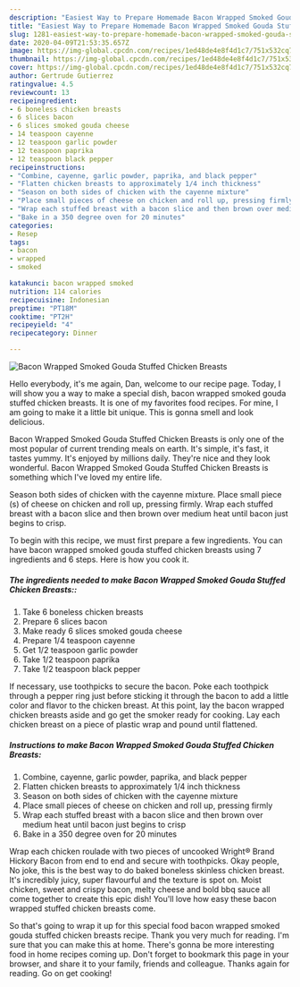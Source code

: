 ```yaml
---
description: "Easiest Way to Prepare Homemade Bacon Wrapped Smoked Gouda Stuffed Chicken Breasts"
title: "Easiest Way to Prepare Homemade Bacon Wrapped Smoked Gouda Stuffed Chicken Breasts"
slug: 1281-easiest-way-to-prepare-homemade-bacon-wrapped-smoked-gouda-stuffed-chicken-breasts
date: 2020-04-09T21:53:35.657Z
image: https://img-global.cpcdn.com/recipes/1ed48de4e8f4d1c7/751x532cq70/bacon-wrapped-smoked-gouda-stuffed-chicken-breasts-recipe-main-photo.jpg
thumbnail: https://img-global.cpcdn.com/recipes/1ed48de4e8f4d1c7/751x532cq70/bacon-wrapped-smoked-gouda-stuffed-chicken-breasts-recipe-main-photo.jpg
cover: https://img-global.cpcdn.com/recipes/1ed48de4e8f4d1c7/751x532cq70/bacon-wrapped-smoked-gouda-stuffed-chicken-breasts-recipe-main-photo.jpg
author: Gertrude Gutierrez
ratingvalue: 4.5
reviewcount: 13
recipeingredient:
- 6 boneless chicken breasts
- 6 slices bacon
- 6 slices smoked gouda cheese
- 14 teaspoon cayenne
- 12 teaspoon garlic powder
- 12 teaspoon paprika
- 12 teaspoon black pepper
recipeinstructions:
- "Combine, cayenne, garlic powder, paprika, and black pepper"
- "Flatten chicken breasts to approximately 1/4 inch thickness"
- "Season on both sides of chicken with the cayenne mixture"
- "Place small pieces of cheese on chicken and roll up, pressing firmly"
- "Wrap each stuffed breast with a bacon slice and then brown over medium heat until bacon just begins to crisp"
- "Bake in a 350 degree oven for 20 minutes"
categories:
- Resep
tags:
- bacon
- wrapped
- smoked

katakunci: bacon wrapped smoked
nutrition: 114 calories
recipecuisine: Indonesian
preptime: "PT18M"
cooktime: "PT2H"
recipeyield: "4"
recipecategory: Dinner

---
```



![Bacon Wrapped Smoked Gouda Stuffed Chicken Breasts](https://img-global.cpcdn.com/recipes/1ed48de4e8f4d1c7/751x532cq70/bacon-wrapped-smoked-gouda-stuffed-chicken-breasts-recipe-main-photo.jpg)

Hello everybody, it's me again, Dan, welcome to our recipe page. Today, I will show you a way to make a special dish, bacon wrapped smoked gouda stuffed chicken breasts. It is one of my favorites food recipes. For mine, I am going to make it a little bit unique. This is gonna smell and look delicious.

Bacon Wrapped Smoked Gouda Stuffed Chicken Breasts is only one of the most popular of current trending meals on earth. It's simple, it's fast, it tastes yummy. It's enjoyed by millions daily. They're nice and they look wonderful. Bacon Wrapped Smoked Gouda Stuffed Chicken Breasts is something which I've loved my entire life.

Season both sides of chicken with the cayenne mixture. Place small piece (s) of cheese on chicken and roll up, pressing firmly. Wrap each stuffed breast with a bacon slice and then brown over medium heat until bacon just begins to crisp.


To begin with this recipe, we must first prepare a few ingredients. You can have bacon wrapped smoked gouda stuffed chicken breasts using 7 ingredients and 6 steps. Here is how you cook it.

##### The ingredients needed to make Bacon Wrapped Smoked Gouda Stuffed Chicken Breasts::

1. Take 6 boneless chicken breasts
1. Prepare 6 slices bacon
1. Make ready 6 slices smoked gouda cheese
1. Prepare 1/4 teaspoon cayenne
1. Get 1/2 teaspoon garlic powder
1. Take 1/2 teaspoon paprika
1. Take 1/2 teaspoon black pepper


If necessary, use toothpicks to secure the bacon. Poke each toothpick through a pepper ring just before sticking it through the bacon to add a little color and flavor to the chicken breast. At this point, lay the bacon wrapped chicken breasts aside and go get the smoker ready for cooking. Lay each chicken breast on a piece of plastic wrap and pound until flattened. 

##### Instructions to make Bacon Wrapped Smoked Gouda Stuffed Chicken Breasts:

1. Combine, cayenne, garlic powder, paprika, and black pepper
1. Flatten chicken breasts to approximately 1/4 inch thickness
1. Season on both sides of chicken with the cayenne mixture
1. Place small pieces of cheese on chicken and roll up, pressing firmly
1. Wrap each stuffed breast with a bacon slice and then brown over medium heat until bacon just begins to crisp
1. Bake in a 350 degree oven for 20 minutes


Wrap each chicken roulade with two pieces of uncooked Wright® Brand Hickory Bacon from end to end and secure with toothpicks. Okay people, No joke, this is the best way to do baked boneless skinless chicken breast. It&#39;s incredibly juicy, super flavourful and the texture is spot on. Moist chicken, sweet and crispy bacon, melty cheese and bold bbq sauce all come together to create this epic dish! You&#39;ll love how easy these bacon wrapped stuffed chicken breasts come. 

So that's going to wrap it up for this special food bacon wrapped smoked gouda stuffed chicken breasts recipe. Thank you very much for reading. I'm sure that you can make this at home. There's gonna be more interesting food in home recipes coming up. Don't forget to bookmark this page in your browser, and share it to your family, friends and colleague. Thanks again for reading. Go on get cooking!
